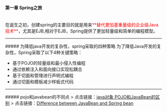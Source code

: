 ﻿#### 第一章  Spring之旅
<br/>
在诞生之初，创建spring的主要目的就是用来<font color="red">**替代更加基重量级的企业级Java技术**</font>，尤其是EJB,相对于EJB，Spring提供了更加轻量级和简单的编程模型。
<hr/>
##### 为降低java开发的复杂性，spring采取的四种策略
为了降低Java开发的复杂性，Spring采取了以下4种关键策略：

- 基于POJO的轻量级和最小侵入性编程
- 通过依赖注入和面向接口实现松耦合
- 基于切面和管理进行声明式编程
- 通过切面和模板减少样板式代码
<hr/>
##### pojo和javabean的不同点
> 点击链接：<a href="http://www.jianshu.com/p/224489dfdec8">java对象 POJO和JavaBean的区别</a>
> 点击链接：<a href="https://stackoverflow.com/questions/21866571/difference-between-javabean-and-spring-bean">Difference between JavaBean and Spring bean</a>




